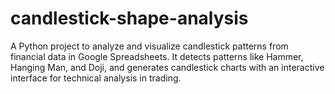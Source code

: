# candlestick-shape-analysis
A Python project to analyze and visualize candlestick patterns from financial data in Google Spreadsheets. It detects patterns like Hammer, Hanging Man, and Doji, and generates candlestick charts with an interactive interface for technical analysis in trading.
